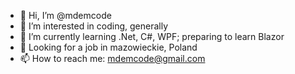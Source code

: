 - 👋 Hi, I’m @mdemcode
- 👀 I’m interested in coding, generally
- 🌱 I’m currently learning .Net, C#, WPF; preparing to learn Blazor
- 💞️ Looking for a job in mazowieckie, Poland
- 📫 How to reach me: mdemcode@gmail.com

<!---
mdemcode/mdemcode is a ✨ special ✨ repository because its `README.md` (this file) appears on your GitHub profile.
You can click the Preview link to take a look at your changes.
--->
